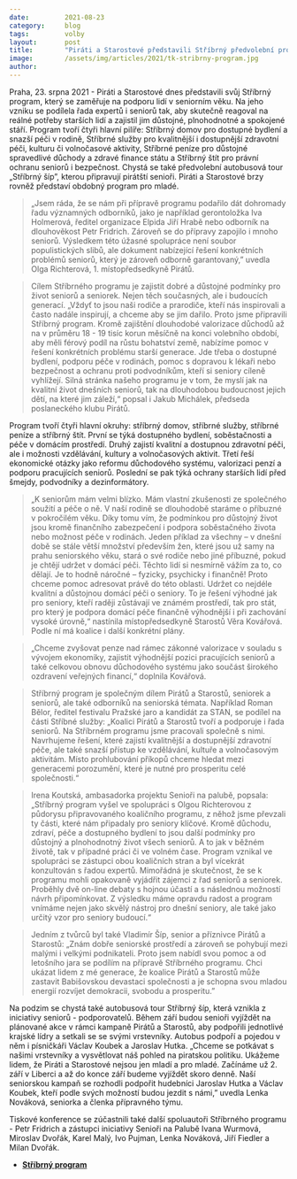 ```yaml
---
date:         2021-08-23
category:     blog
tags:         volby
layout:       post
title:        "Piráti a Starostové představili Stříbrný předvolební program zaměřený na seniory"
image:        /assets/img/articles/2021/tk-stribrny-program.jpg
author:       
---
```



Praha, 23. srpna 2021 - Piráti a Starostové dnes představili svůj Stříbrný program, který se zaměřuje na podporu lidí v seniorním věku. Na jeho vzniku se podílela řada expertů i seniorů tak, aby skutečně reagoval na reálné potřeby starších lidí a zajistil jim důstojné, plnohodnotné a spokojené stáří. Program tvoří čtyři hlavní pilíře: Stříbrný domov pro dostupné bydlení a snazší péči v rodině, Stříbrné služby pro kvalitnější i dostupnější zdravotní péči, kulturu či volnočasové aktivity, Stříbrné peníze pro důstojné spravedlivé důchody a zdravé finance státu a Stříbrný štít pro právní ochranu seniorů i bezpečnost. Chystá se také předvolební autobusová tour „Stříbrný šíp”, kterou připravují pirátští senioři. Piráti a Starostové brzy rovněž představí obdobný program pro mladé. 

> „Jsem ráda, že se nám při přípravě programu podařilo dát dohromady řadu významných odborníků, jako je například gerontoložka Iva Holmerová, ředitel organizace Elpida Jiří Hrabě nebo odborník na dlouhověkost Petr Fridrich. Zároveň se do přípravy zapojilo i mnoho seniorů. Výsledkem této úžasné spolupráce není soubor populistických slibů, ale dokument nabízející řešení konkrétních problémů seniorů, který je zároveň odborně garantovaný,” uvedla Olga Richterová, 1. místopředsedkyně Pirátů.

> Cílem Stříbrného programu je zajistit dobré a důstojné podmínky pro život seniorů a seniorek. Nejen těch současných, ale i budoucích generací. „Vždyť to jsou naši rodiče a prarodiče, kteří nás inspirovali a často nadále inspirují, a chceme aby se jim dařilo. Proto jsme připravili Stříbrný program. Kromě zajištění dlouhodobé valorizace důchodů až na v průměru 18 - 19 tisíc korun měsíčně na konci volebního období, aby měli férový podíl na růstu bohatství země, nabízíme pomoc v řešení konkrétních problému starší generace. Jde třeba o dostupné bydlení, podporu péče v rodinách, pomoc s dopravou k lékaři nebo bezpečnost a ochranu proti podvodníkům, kteří si seniory cíleně vyhlížejí. Silná stránka našeho programu je v tom, že myslí jak na kvalitní život dnešních seniorů, tak na dlouhodobou budoucnost jejich dětí, na které jim záleží,“ popsal i Jakub Michálek, předseda poslaneckého klubu Pirátů.

Program tvoří čtyři hlavní okruhy: stříbrný domov, stříbrné služby, stříbrné peníze a stříbrný štít. První se týká dostupného bydlení, soběstačnosti a péče v domácím prostředí. Druhý zajistí kvalitní a dostupnou zdravotní péči, ale i možnosti vzdělávání, kultury a volnočasových aktivit. Třetí řeší ekonomické otázky jako reformu důchodového systému, valorizaci penzí a podporu pracujících seniorů. Poslední se pak týká ochrany starších lidí před šmejdy, podvodníky a dezinformátory.

> „K seniorům mám velmi blízko. Mám vlastní zkušenosti ze společného soužití a péče o ně. V naší rodině se dlouhodobě staráme o příbuzné v pokročilém věku. Díky tomu vím, že podmínkou pro důstojný život jsou kromě finančního zabezpečení i podpora soběstačného života nebo možnost péče v rodinách. Jeden příklad za všechny – v dnešní době se stále větší množství především žen, které jsou už samy na prahu seniorského věku, stará o své rodiče nebo jiné příbuzné, pokud je chtějí udržet v domácí péči. Těchto lidí si nesmírně vážím za to, co dělají. Je to hodně náročné – fyzicky, psychicky i finančně! Proto chceme pomoc adresovat právě do této oblasti. Udržet co nejdéle kvalitní a důstojnou domácí péči o seniory. To je řešení výhodné jak pro seniory, kteří raději zůstávají ve známém prostředí, tak pro stát, pro který je podpora domácí péče finančně výhodnější i při zachování vysoké úrovně,“ nastínila místopředsedkyně Starostů Věra Kovářová. Podle ní má koalice i další konkrétní plány.

> „Chceme zvyšovat penze nad rámec zákonné valorizace v souladu s vývojem ekonomiky, zajistit výhodnější pozici pracujících seniorů a také celkovou obnovu důchodového systému jako součást širokého ozdravení veřejných financí,“ doplnila Kovářová.

> Stříbrný program je společným dílem Pirátů a Starostů, seniorek a seniorů, ale také odborníků na seniorská témata. Například Roman Bělor, ředitel festivalu Pražské jaro a kandidát za STAN, se podílel na části Stříbné služby: „Koalici Pirátů a Starostů tvoří a podporuje i řada seniorů. Na Stříbrném programu jsme pracovali společně s nimi. Navrhujeme řešení, které zajistí kvalitnější a dostupnější zdravotní péče, ale také snazší přístup ke vzdělávání, kultuře a volnočasovým aktivitám. Místo prohlubování příkopů chceme hledat mezi generacemi porozumění, které je nutné pro prosperitu celé společnosti.“

> Irena Koutská, ambasadorka projektu Senioři na palubě, popsala: „Stříbrný program vyšel ve spolupráci s Olgou Richterovou z půdorysu připravovaného koaličního programu, z něhož jsme převzali ty části, které nám připadaly pro seniory klíčové. Kromě důchodu, zdraví, péče a dostupného bydlení to jsou další podmínky pro důstojný a plnohodnotný život všech seniorů. A to jak v běžném životě, tak v případné práci či ve volném čase. Program vznikal ve spolupráci se zástupci obou koaličních stran a byl vícekrát konzultován s řadou expertů. Mimořádná je skutečnost, že se k programu mohli opakovaně vyjádřit zájemci z řad seniorů a seniorek. Proběhly dvě on-line debaty s hojnou účastí a  s následnou možností návrh připomínkovat. Z výsledku máme opravdu radost a program vnímáme nejen jako skvělý nástroj pro dnešní seniory,  ale také jako určitý vzor pro seniory budoucí.“ 

> Jedním z tvůrců byl také Vladimír Šíp, senior a příznivce Pirátů a Starostů: „Znám dobře seniorské prostředí a zároveň se pohybují mezi malými i velkými podnikateli. Proto jsem nabídl svou pomoc a od letošního jara se podílím na přípravě Stříbrného programu. Chci ukázat lidem z mé generace, že koalice Pirátů a Starostů může zastavit Babišovskou devastaci společnosti a je schopna svou mladou energií rozvíjet demokracii, svobodu a prosperitu.”

Na podzim se chystá také autobusová tour Stříbrný šíp, která vznikla z iniciativy seniorů - podporovatelů. Během září budou senioři vyjíždět na plánované akce v rámci kampaně Pirátů a Starostů, aby podpořili jednotlivé krajské lídry a setkali se se svými vrstevníky. Autobus podpoří a pojedou v něm i písničkáři Václav Koubek a Jaroslav Hutka. „Chceme se potkávat s našimi vrstevníky a vysvětlovat náš pohled na piratskou politiku. Ukážeme lidem, že Piráti a Starostové nejsou jen mladí a pro mladé. Začínáme už 2. září v Liberci a až do konce září budeme vyjíždět skoro denně. Naší seniorskou kampaň se rozhodli podpořit hudebníci Jaroslav Hutka a Václav Koubek, kteří podle svých možností budou jezdit s námi,” uvedla Lenka Nováková, seniorka a členka přípravného týmu.

Tiskové konference se zúčastnili také další spoluautoři Stříbrného programu - Petr Fridrich a zástupci iniciativy Senioři na Palubě Ivana Wurmová, Miroslav Dvořák, Karel Malý, Ivo Pujman, Lenka Nováková, Jiří Fiedler a Milan Dvořák.


* **[Stříbrný program](https://pirati.cz/assets/pdf/stribrny-program.pdf)**
